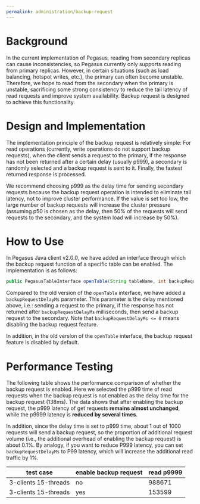 ```yaml
---
permalink: administration/backup-request
---
```


# Background
In the current implementation of Pegasus, reading from secondary replicas can cause inconsistencies, so Pegasus currently only supports reading from primary replicas. However, in certain situations (such as load balancing, hotspot writes, etc.), the primary can often become unstable. Therefore, we hope to read from the secondary when the primary is unstable, sacrificing some strong consistency to reduce the tail latency of read requests and improve system availability. Backup request is designed to achieve this functionality.

# Design and Implementation

The implementation principle of the backup request is relatively simple: For read operations (currently, write operations do not support backup requests), when the client sends a request to the primary, if the response has not been returned after a certain delay (usually p999), a secondary is randomly selected and a backup request is sent to it. Finally, the fastest returned response is processed.

We recommend choosing p999 as the delay time for sending secondary requests because the backup request operation is intended to eliminate tail latency, not to improve cluster performance. If the value is set too low, the large number of backup requests will increase the cluster pressure (assuming p50 is chosen as the delay, then 50% of the requests will send requests to the secondary, and the system load will increase by 50%).

# How to Use
In Pegasus Java client v2.0.0, we have added an interface through which the backup request function of a specific table can be enabled. The implementation is as follows:
```java
public PegasusTableInterface openTable(String tableName, int backupRequestDelayMs) throws PException;
```

Compared to the old version of the `openTable` interface, we have added a `backupRequestDelayMs` parameter. This parameter is the delay mentioned above, i.e.: sending a request to the primary, if the response has not returned after `backupRequestDelayMs` milliseconds, then send a backup request to the secondary. Note that `backupRequestDelayMs <= 0` means disabling the backup request feature.

In addition, in the old version of the `openTable` interface, the backup request feature is disabled by default.

# Performance Testing

The following table shows the performance comparison of whether the backup request is enabled. Here we selected the p999 time of read requests when the backup request is not enabled as the delay time for the backup request (138ms). The data shows that after enabling the backup request, the p999 latency of get requests **remains almost unchanged**, while the p9999 latency is **reduced by several times**.

In addition, since the delay time is set to p999 time, about 1 out of 1000 requests will send a backup request, so the proportion of additional request volume (i.e., the additional overhead of enabling the backup request) is about 0.1%. By analogy, if you want to reduce P999 latency, you can set `backupRequestDelayMs` to P99 latency, which will increase the additional read traffic by 1%.

|  test case   | enable backup request  |  read p9999  |
| ---- | ---- | ---- |
| 3-clients 15-threads | no | 988671 |
| 3-clients 15-threads | yes | 153599 |
